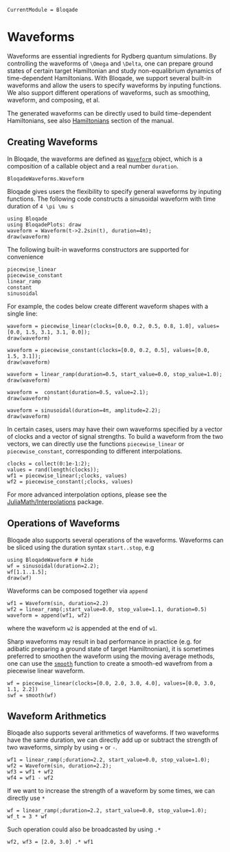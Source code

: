 ```@meta
CurrentModule = Bloqade
```

# Waveforms

Waveforms are essential ingredients for Rydberg quantum simulations. By controlling the waveforms of ``\Omega`` and ``\Delta``, one can prepare ground states of certain target Hamiltonian and study non-equalibrium dynamics of time-dependent Hamiltonians. With Bloqade, we support several built-in waveforms and allow the users to specify waveforms by inputing functions. We also support different operations of waveforms, such as smoothing, waveform, and composing, et al. 

The generated waveforms can be directly used to build time-dependent Hamiltonians, see also [Hamiltonians](@ref) section of the manual. 

## Creating Waveforms

In Bloqade, the waveforms are defined as [`Waveform`](@ref) object,
which is a composition of a callable object and a real number `duration`.

```@docs
BloqadeWaveforms.Waveform
```

Bloqade gives users the flexibility to specify general waveforms by inputing functions. The following code constructs a sinusoidal waveform with time duration of ``4 \pi \mu s``

```@example waveform
using Bloqade
using BloqadePlots: draw
waveform = Waveform(t->2.2sin(t), duration=4π);
draw(waveform)
```

The following built-in waveforms constructors are supported for convenience

```@docs
piecewise_linear
piecewise_constant
linear_ramp
constant
sinusoidal
```

For example, the codes below create different waveform shapes with a single line:

```@example waveform
waveform = piecewise_linear(clocks=[0.0, 0.2, 0.5, 0.8, 1.0], values=[0.0, 1.5, 3.1, 3.1, 0.0]); 
draw(waveform)
```

```@example waveform
waveform = piecewise_constant(clocks=[0.0, 0.2, 0.5], values=[0.0, 1.5, 3.1]);
draw(waveform)
```

```@example waveform
waveform = linear_ramp(duration=0.5, start_value=0.0, stop_value=1.0);
draw(waveform)
```

```@example waveform
waveform =  constant(duration=0.5, value=2.1);
draw(waveform)
```

```@example waveform
waveform = sinusoidal(duration=4π, amplitude=2.2); 
draw(waveform)
```

In certain cases, users may have their own waveforms specified by a vector of clocks and a vector of signal strengths. To build a waveform from the two vectors, we can directly use the functions `piecewise_linear` or `piecewise_constant`, corresponding to different interpolations. 

```@repl waveform
clocks = collect(0:1e-1:2);
values = rand(length(clocks));
wf1 = piecewise_linear(;clocks, values)
wf2 = piecewise_constant(;clocks, values)
```

For more advanced interpolation options, please see the [JuliaMath/Interpolations](http://juliamath.github.io/Interpolations.jl/latest/) package.

## Operations of Waveforms

Bloqade also supports several operations of the waveforms. 
Waveforms can be sliced using the duration syntax `start..stop`, e.g

```@repl waveform
using BloqadeWaveform # hide
wf = sinusoidal(duration=2.2);
wf[1.1..1.5];
draw(wf)
```

Waveforms can be composed together via `append`

```@repl waveform
wf1 = Waveform(sin, duration=2.2)
wf2 = linear_ramp(;start_value=0.0, stop_value=1.1, duration=0.5)
waveform = append(wf1, wf2)
```

where the waveform `w2` is appended at the end of `w1`. 

Sharp waveforms may result in bad performance in practice (e.g. for adibatic preparing a ground state of target Hamiltnonian),
it is sometimes preferred to smoothen the waveform using
the moving average methods, one can use the [`smooth`](@ref)
function to create a smooth-ed wavefrom from a piecewise linear
waveform.

```@repl waveform
wf = piecewise_linear(clocks=[0.0, 2.0, 3.0, 4.0], values=[0.0, 3.0, 1.1, 2.2])
swf = smooth(wf)
```

## Waveform Arithmetics

Bloqade also supports several arithmetics of waveforms. If two waveforms have the same duration, we can directly add up or subtract the strength of two waveforms, simply by using `+` or `-`. 

```@repl waveform
wf1 = linear_ramp(;duration=2.2, start_value=0.0, stop_value=1.0);
wf2 = Waveform(sin, duration=2.2);
wf3 = wf1 + wf2
wf4 = wf1 - wf2
```

If we want to increase the strength of a waveform by some times, we can directly use `*`

```@repl waveform
wf = linear_ramp(;duration=2.2, start_value=0.0, stop_value=1.0);
wf_t = 3 * wf
```

Such operation could also be broadcasted by using `.*`
```@repl waveform
wf2, wf3 = [2.0, 3.0] .* wf1
```
